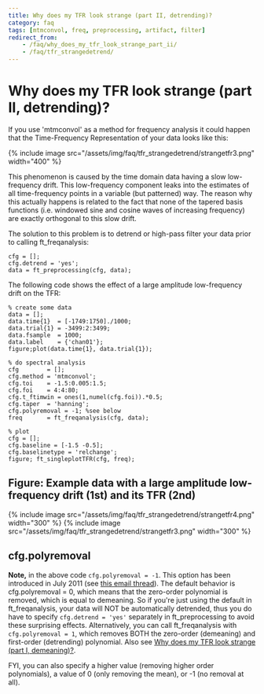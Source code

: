 ```yaml
---
title: Why does my TFR look strange (part II, detrending)?
category: faq
tags: [mtmconvol, freq, preprocessing, artifact, filter]
redirect_from:
    - /faq/why_does_my_tfr_look_strange_part_ii/
    - /faq/tfr_strangedetrend/
---
```


# Why does my TFR look strange (part II, detrending)?

If you use 'mtmconvol' as a method for frequency analysis it could happen that the Time-Frequency Representation of your data looks like this:

{% include image src="/assets/img/faq/tfr_strangedetrend/strangetfr3.png" width="400" %}

This phenomenon is caused by the time domain data having a slow low-frequency drift. This low-frequency component leaks into the estimates of all time-frequency points in a variable (but patterned) way. The reason why this actually happens is related to the fact that none of the tapered basis functions (i.e. windowed sine and cosine waves of increasing frequency) are exactly orthogonal to this slow drift.

The solution to this problem is to detrend or high-pass filter your data prior to calling ft_freqanalysis:

    cfg = [];
    cfg.detrend = 'yes';
    data = ft_preprocessing(cfg, data);

The following code shows the effect of a large amplitude low-frequency drift on the TFR:

    % create some data
    data = [];
    data.time{1}  = [-1749:1750]./1000;
    data.trial{1} = -3499:2:3499;
    data.fsample  = 1000;
    data.label    = {'chan01'};
    figure;plot(data.time{1}, data.trial{1});

    % do spectral analysis
    cfg        = [];
    cfg.method = 'mtmconvol';
    cfg.toi    = -1.5:0.005:1.5;
    cfg.foi    = 4:4:80;
    cfg.t_ftimwin = ones(1,numel(cfg.foi)).*0.5;
    cfg.taper  = 'hanning';
    cfg.polyremoval = -1; %see below
    freq       = ft_freqanalysis(cfg, data);

    % plot
    cfg = [];
    cfg.baseline = [-1.5 -0.5];
    cfg.baselinetype = 'relchange';
    figure; ft_singleplotTFR(cfg, freq);

## Figure: Example data with a large amplitude low-frequency drift (1st) and its TFR (2nd)

{% include image src="/assets/img/faq/tfr_strangedetrend/strangetfr4.png" width="300" %}
{% include image src="/assets/img/faq/tfr_strangedetrend/strangetfr3.png" width="300" %}

## cfg.polyremoval

**Note,** in the above code `cfg.polyremoval = -1`. This option has been introduced in July 2011 (see [this email thread](http://mailman.science.ru.nl/pipermail/fieldtrip/2012-January/004666.html)). The default behavior is cfg.polyremoval = 0, which means that the zero-order polynomial is removed, which is equal to demeaning. So if you're just using the default in ft_freqanalysis, your data will NOT be automatically detrended, thus you do have to specify `cfg.detrend = 'yes'` separately in ft_preprocessing to avoid these surprising effects. Alternatively, you can call ft_freqanalysis with `cfg.polyremoval = 1`, which removes BOTH the zero-order (demeaning) and first-order (detrending) polynomial. Also see [Why does my TFR look strange (part I, demeaning)?](/faq/spectral/tfr_strangedemean).

FYI, you can also specify a higher value (removing higher order polynomials), a value of 0 (only removing the mean), or -1 (no removal at all).
